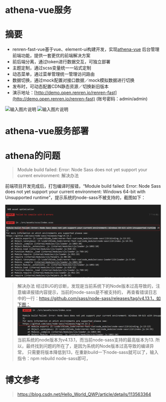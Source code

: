 # athena-vue服务

# 摘要
- renren-fast-vue基于vue、element-ui构建开发，实现[athena-vue](https://gitee.com/renrenio/renren-fast) 后台管理前端功能，提供一套更优的前端解决方案
- 前后端分离，通过token进行数据交互，可独立部署
- 主题定制，通过scss变量统一一站式定制
- 动态菜单，通过菜单管理统一管理访问路由
- 数据切换，通过mock配置对接口数据／mock模拟数据进行切换
- 发布时，可动态配置CDN静态资源／切换新旧版本
- 演示地址：[http://demo.open.renren.io/renren-fast](http://demo.open.renren.io/renren-fast) (账号密码：admin/admin)

![输入图片说明](https://images.gitee.com/uploads/images/2019/0305/133529_ff15f192_63154.png "01.png")
![输入图片说明](https://images.gitee.com/uploads/images/2019/0305/133537_7a1b2d85_63154.png "02.png")

# athena-vue服务部署




# athena的问题

> Module build failed: Error: Node Sass does not yet support your current environment: 解决办法

前端项目开发完成后，打包编译时报错，“Module build failed: Error: Node Sass does not yet support your current environment:
Windows 64-bit with Unsupported runtime”，提示系统的node-sass不被支持的，截图如下：

![img.png](images/部署.png)

> 解决办法
> 经过BUG的诊断，发现是当前系统下的Node版本过高导致的，注意编译报错内容提示，当前的node-sass是不被支持的，
> 再查看错误日志中的一行：https://github.com/sass/node-sass/releases/tag/v4.13.1，如下图：
> ![img.png](images/vue-error.png)
> 当前系统的node版本为v4.13.1，而当前node-sass支持的最高版本为13.
> 所以，最终找到问题的所在了，是因为系统的Node版本过高导致的编译异常，
> 只需要将版本降低到13，在重新build一下node-sass就可以了，输入指令：npm rebuild node-sass即可，

# 博文参考

> https://blog.csdn.net/Hello_World_QWP/article/details/113563364

